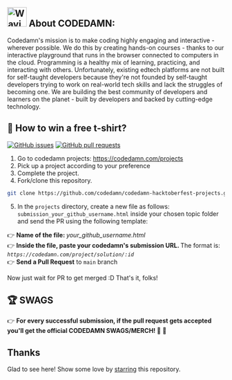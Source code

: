 
<H2> <img src="https://raw.githubusercontent.com/nixin72/nixin72/master/wave.gif" 
         alt="Waving hand animated gif"
         height="45"
         width="45" /> About CODEDAMN:</H2>
Codedamn's mission is to make coding highly engaging and interactive - wherever possible. We do this by creating hands-on courses - thanks to our interactive playground that runs in the browser connected to computers in the cloud.
Programming is a healthy mix of learning, practicing, and interacting with others. Unfortunately, existing edtech platforms are not built for self-taught developers because they're not founded by self-taught developers trying to work on real-world tech skills and lack the struggles of becoming one.
We are building the best community of developers and learners on the planet - built by developers and backed by cutting-edge technology.

## 📝 How to win a free t-shirt?

[![GitHub issues](https://img.shields.io/github/issues/codedamn/codedamn-hacktoberfest-projects?logo=github)](https://github.com/codedamn/codedamn-hacktoberfest-projects/issues) [![GitHub pull requests](https://img.shields.io/github/issues-pr/codedamn/codedamn-hacktoberfest-projects)](https://github.com/codedamn/codedamn-hacktoberfest-projects/pulls) 

1) Go to codedamn projects: https://codedamn.com/projects
2) Pick up a project according to your preference
3) Complete the project.
4) Fork/clone this repository.

```bash
git clone https://github.com/codedamn/codedamn-hacktoberfest-projects.git
```

5) In the `projects` directory, create a new file as follows: `submission_your_github_username.html` inside your chosen topic folder and send the PR using the following template:

👉   <b>Name of the file: </b> <i>your_github_username.html</i><br/>
👉   <b>Inside the file, paste your codedamn's submission URL. </b> The format is: <i>`https://codedamn.com/project/solution/:id`</i><br/>
👉   <b>Send a Pull Request</b> to `main` branch<br/>


Now just wait for PR to get merged :D
That's it, folks! 

## 🏆 SWAGS

👉  <b>  For every successful submission, if the pull request gets accepted you'll get the official CODEDAMN SWAGS/MERCH! </b> 🎉
🎉

## Thanks

Glad to see here! Show some love by [starring](https://github.com/codedamn/Codedamn-Tutorials/) this repository.



